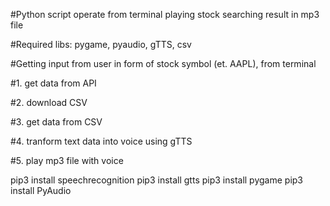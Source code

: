 #Python script operate from terminal playing stock searching result in mp3 file

#Required libs: pygame, pyaudio, gTTS, csv

#Getting input from user in form of stock symbol (et. AAPL), from terminal

#1. get data from API

#2. download CSV

#3. get data from CSV

#4. tranform text data into voice using gTTS

#5. play mp3 file with voice

pip3 install speechrecognition
pip3 install gtts
pip3 install pygame
pip3 install PyAudio
